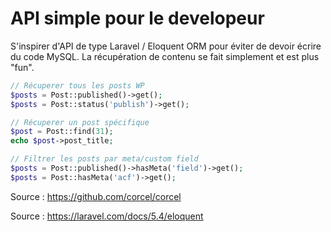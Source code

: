 # API simple pour le developeur

S'inspirer d'API de type Laravel / Eloquent ORM pour éviter de devoir écrire du code MySQL. La récupération de contenu se fait simplement et est plus "fun".

```php
// Récuperer tous les posts WP
$posts = Post::published()->get();
$posts = Post::status('publish')->get();

// Récuperer un post spécifique
$post = Post::find(31);
echo $post->post_title;

// Filtrer les posts par meta/custom field
$posts = Post::published()->hasMeta('field')->get();
$posts = Post::hasMeta('acf')->get();
```
Source : https://github.com/corcel/corcel

Source : https://laravel.com/docs/5.4/eloquent

